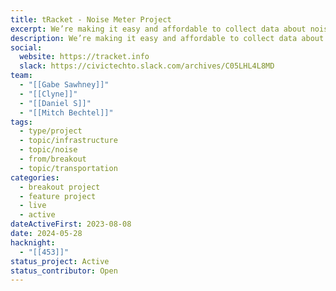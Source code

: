```yaml
---
title: tRacket - Noise Meter Project
excerpt: We’re making it easy and affordable to collect data about noise
description: We’re making it easy and affordable to collect data about noise
social:
  website: https://tracket.info
  slack: https://civictechto.slack.com/archives/C05LHL4L8MD
team:
  - "[[Gabe Sawhney]]"
  - "[[Clyne]]"
  - "[[Daniel S]]"
  - "[[Mitch Bechtel]]"
tags:
  - type/project
  - topic/infrastructure
  - topic/noise
  - from/breakout
  - topic/transportation
categories:
  - breakout project
  - feature project
  - live
  - active
dateActiveFirst: 2023-08-08
date: 2024-05-28
hacknight:
  - "[[453]]"
status_project: Active
status_contributor: Open
---
```

